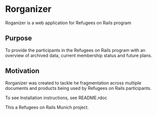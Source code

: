 # Rorganizer

Roganizer is a web application for Refugees on Rails program

## Purpose

To provide the participants in the Refugees on Rails program with an overview of archived data, current membership status and future plans.

## Motivation

Rorganizer was created to tackle he fragmentation across multiple documents and products being used by Refugees on Rails participants.

To see Installation instructions, see README.rdoc

This a Refugees on Rails Munich project.